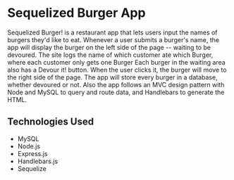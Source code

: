 # Sequelized Burger App

Sequelized Burger! is a restaurant app that lets users input the names of burgers they'd like to eat.
Whenever a user submits a burger's name, the app will display the burger on the left side of the page -- waiting to be devoured. The site logs the name of which customer ate which Burger, where each customer only gets one Burger
Each burger in the waiting area also has a Devour it! button. When the user clicks it, the burger will move to the right side of the page.
The app will store every burger in a database, whether devoured or not.
Also the app follows an MVC design pattern with Node and MySQL to query and route data, and Handlebars to generate the HTML.

## Technologies Used

* MySQL
* Node.js
* Express.js
* Handlebars.js
* Sequelize

